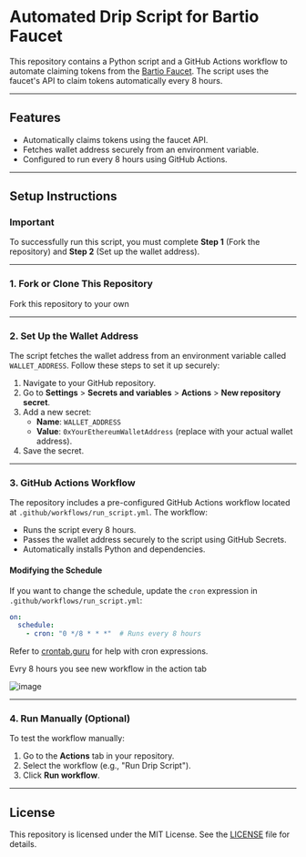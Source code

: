 
# Automated Drip Script for Bartio Faucet

This repository contains a Python script and a GitHub Actions workflow to automate claiming tokens from the [Bartio Faucet](https://bartio.faucet.berachain.com). The script uses the faucet's API to claim tokens automatically every 8 hours.

---

## Features

- Automatically claims tokens using the faucet API.
- Fetches wallet address securely from an environment variable.
- Configured to run every 8 hours using GitHub Actions.

---

## Setup Instructions

### **Important**
To successfully run this script, you must complete **Step 1** (Fork the repository) and **Step 2** (Set up the wallet address).

---

### 1. Fork or Clone This Repository
Fork this repository to your own

---

### 2. Set Up the Wallet Address
The script fetches the wallet address from an environment variable called `WALLET_ADDRESS`. Follow these steps to set it up securely:

1. Navigate to your GitHub repository.
2. Go to **Settings** > **Secrets and variables** > **Actions** > **New repository secret**.
3. Add a new secret:
   - **Name**: `WALLET_ADDRESS`
   - **Value**: `0xYourEthereumWalletAddress` (replace with your actual wallet address).
4. Save the secret.

---

### 3. GitHub Actions Workflow  
The repository includes a pre-configured GitHub Actions workflow located at `.github/workflows/run_script.yml`. The workflow:
- Runs the script every 8 hours.
- Passes the wallet address securely to the script using GitHub Secrets.
- Automatically installs Python and dependencies.

#### Modifying the Schedule
If you want to change the schedule, update the `cron` expression in `.github/workflows/run_script.yml`:
```yaml
on:
  schedule:
    - cron: "0 */8 * * *"  # Runs every 8 hours
```
Refer to [crontab.guru](https://crontab.guru/) for help with cron expressions.

Evry 8 hours you see new workflow in the action tab 

![image](https://github.com/user-attachments/assets/ed1642c4-cc93-4377-984e-f2132bf1446f)


---

### 4. Run Manually (Optional)
To test the workflow manually:
1. Go to the **Actions** tab in your repository.
2. Select the workflow (e.g., "Run Drip Script").
3. Click **Run workflow**.

---

## License

This repository is licensed under the MIT License. See the [LICENSE](LICENSE) file for details.
